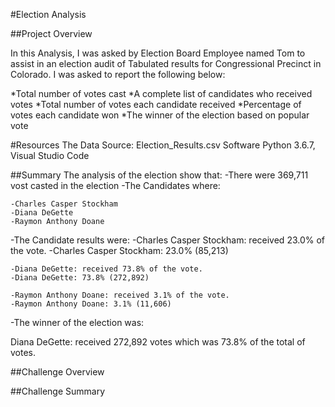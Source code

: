 #Election Analysis

##Project Overview

In this Analysis, I was asked by Election Board Employee named Tom to assist in an election audit of Tabulated results for Congressional Precinct in Colorado. I was asked to report the following below:

*Total number of votes cast
*A complete list of candidates who received votes
*Total number of votes each candidate received
*Percentage of votes each candidate won
*The winner of the election based on popular vote

#Resources
The Data Source: Election_Results.csv
Software Python 3.6.7, Visual Studio Code

##Summary
The analysis of the election show that: 
-There were 369,711 vost casted in the election
-The Candidates where:

    -Charles Casper Stockham
    -Diana DeGette
    -Raymon Anthony Doane
    
-The Candidate results were: 
    -Charles Casper Stockham: received 23.0% of the vote.
    -Charles Casper Stockham: 23.0% (85,213)

    -Diana DeGette: received 73.8% of the vote.
    -Diana DeGette: 73.8% (272,892)

    -Raymon Anthony Doane: received 3.1% of the vote.
    -Raymon Anthony Doane: 3.1% (11,606)

-The winner of the election was:

   Diana DeGette: received 272,892 votes which was 73.8% of the total of votes.
    
##Challenge Overview


##Challenge Summary







